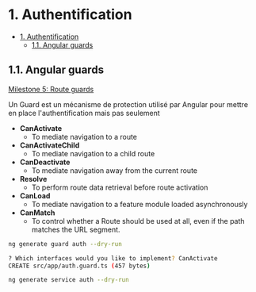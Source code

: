 # 1. Authentification

- [1. Authentification](#1-authentification)
  - [1.1. Angular guards](#11-angular-guards)

## 1.1. Angular guards

[Milestone 5: Route guards](https://angular.io/guide/router-tutorial-toh#milestone-5-route-guards)

Un Guard est un mécanisme de protection utilisé par Angular pour mettre en place l'authentification mais pas seulement

- **CanActivate**
  - To mediate navigation to a route
- **CanActivateChild**
  - To mediate navigation to a child route
- **CanDeactivate**
  - To mediate navigation away from the current route
- **Resolve**
  - To perform route data retrieval before route activation
- **CanLoad**
  - To mediate navigation to a feature module loaded asynchronously
- **CanMatch**
  - To control whether a Route should be used at all, even if the path matches the URL segment.

```bash
ng generate guard auth --dry-run

? Which interfaces would you like to implement? CanActivate
CREATE src/app/auth.guard.ts (457 bytes)

ng generate service auth --dry-run


```
